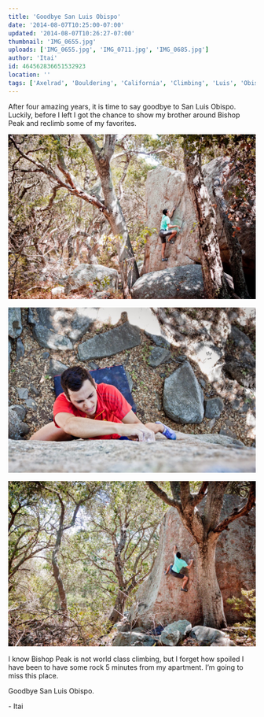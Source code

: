 ```yaml
---
title: 'Goodbye San Luis Obispo'
date: '2014-08-07T10:25:00-07:00'
updated: '2014-08-07T10:26:27-07:00'
thumbnail: 'IMG_0655.jpg'
uploads: ['IMG_0655.jpg', 'IMG_0711.jpg', 'IMG_0685.jpg']
author: 'Itai'
id: 464562836651532923
location: ''
tags: ['Axelrad', 'Bouldering', 'California', 'Climbing', 'Luis', 'Obispo', 'San', 'Slo']
---
```


After four amazing years, it is time to say goodbye to San Luis Obispo. Luckily, before I left I got the chance to show my brother around Bishop Peak and reclimb some of my favorites.

![image alt](uploads/IMG_0655.jpg)

![image alt](uploads/IMG_0711.jpg)

![image alt](uploads/IMG_0685.jpg)

I know Bishop Peak is not world class climbing, but I forget how spoiled I have been to have some rock 5 minutes from my apartment. I’m going to miss this place.

Goodbye San Luis Obispo.

\- Itai
